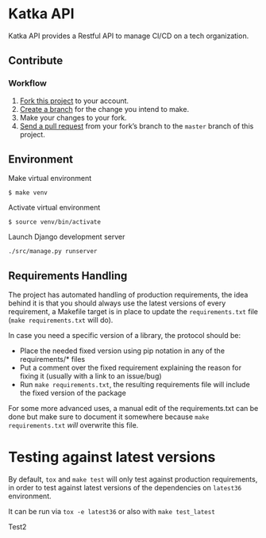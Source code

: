 # Katka API

Katka API provides a Restful API to manage CI/CD on a tech organization.

## Contribute

### Workflow
1. [Fork this project](https://help.github.com/articles/fork-a-repo/) to your account.
2. [Create a branch](https://help.github.com/articles/creating-and-deleting-branches-within-your-repository/) 
for the change you intend to make.
3. Make your changes to your fork.
4. [Send a pull request](https://help.github.com/articles/using-pull-requests/) 
from your fork’s branch to the `master` branch of this project.

## Environment

Make virtual environment

```
$ make venv
```

Activate virtual environment

```
$ source venv/bin/activate
```

Launch Django development server

```
./src/manage.py runserver
```

## Requirements Handling

The project has automated handling of production requirements, the idea behind it is that
you should always use the latest versions of every requirement, a Makefile target is in place
to update the `requirements.txt` file (`make requirements.txt` will do).

In case you need a specific version of a library, the protocol should be:

* Place the needed fixed version using pip notation in any of the requirements/* files
* Put a comment over the fixed requirement explaining the reason for fixing it (usually with a link to an issue/bug)
* Run `make requirements.txt`, the resulting requirements file will include the fixed version of the package

For some more advanced uses, a manual edit of the requirements.txt can be done but make sure to document it 
somewhere because `make requirements.txt` *will* overwrite this file.

# Testing against latest versions

By default, `tox` and `make test` will only test against production requirements, 
in order to test against latest versions of the dependencies on `latest36` environment.

It can be run via `tox -e latest36` or also with `make test_latest`

Test2